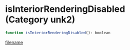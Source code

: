 # isInteriorRenderingDisabled (Category unk2)

```js
function isInteriorRenderingDisabled(): boolean
```

[filename](isInteriorRenderingDisabled_m.md ':include')